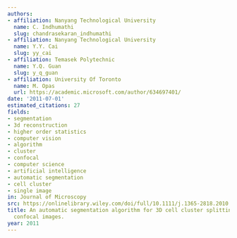 ```yaml
---
authors:
- affiliation: Nanyang Technological University
  name: C. Indhumathi
  slug: chandrasekaran_indhumathi
- affiliation: Nanyang Technological University
  name: Y.Y. Cai
  slug: yy_cai
- affiliation: Temasek Polytechnic
  name: Y.Q. Guan
  slug: y_q_guan
- affiliation: University Of Toronto
  name: M. Opas
  url: https://academic.microsoft.com/author/634697401/
date: '2011-07-01'
estimated_citations: 27
fields:
- segmentation
- 3d reconstruction
- higher order statistics
- computer vision
- algorithm
- cluster
- confocal
- computer science
- artificial intelligence
- automatic segmentation
- cell cluster
- single image
in: Journal of Microscopy
src: https://onlinelibrary.wiley.com/doi/full/10.1111/j.1365-2818.2010.03482.x
title: An automatic segmentation algorithm for 3D cell cluster splitting using volumetric
  confocal images.
year: 2011
---
```

